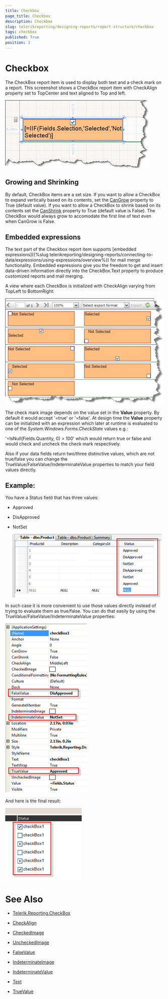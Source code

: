 ```yaml
---
title: Checkbox
page_title: Checkbox 
description: Checkbox
slug: telerikreporting/designing-reports/report-structure/checkbox
tags: checkbox
published: True
position: 3
---
```


# Checkbox

The CheckBox report item is used to display both text and a check mark on a report. This screenshot shows a CheckBox report item with CheckAlign property set to TopCenter and text aligned to Top and left.  

  ![](images/checkboxitem1.jpg)

## Growing and Shrinking

By default, CheckBox items are a set size. If you want to allow a CheckBox to expand vertically based on its contents, set the [CanGrow](/reporting/api/Telerik.Reporting.TextItemBase#Telerik_Reporting_TextItemBase_CanGrow)  property to True (default value). If you want to allow a CheckBox to shrink based on its contents set the [CanShrink](/reporting/api/Telerik.Reporting.TextItemBase#Telerik_Reporting_TextItemBase_CanShrink)  property to True (default value is False). The CheckBox would always grow to accomodate the first line of text even when CanGrow is False. 

## Embedded expressions

The text part of the Checkbox report item supports [embedded expressions]({%slug telerikreporting/designing-reports/connecting-to-data/expressions/using-expressions/overview%}) for mail merge functionality. Embedded expressions give you the freedom to get and insert data-driven information directly into the CheckBox.Text property to produce customized reports and mail merging. 

A view where each CheckBox is initialized with CheckAlign varying from TopLeft to BottomRight: 

  ![](images/checkboxitem2.jpg)

The check mark image depends on the value set in the __Value__ property. By default it would accept '=true' or '=false'. At design time the __Value__ property can be initialized with an expression which later at runtime is evaluated to one of the *System.Windows.Forms.CheckState* values e.g.: 

'=IsNull(Fields.Quantity, 0) > 100' which would return true or false and would check and uncheck the check mark respectively. 

Also if your data fields return two/three distinctive values, which are not true/false you can change the TrueValue/FalseValue/IndeterminateValue properties to match your field values directly. 

## Example:

You have a Status field that has three values:

* Approved 

* DisApproved 

* NotSet   

  ![](images/checkboxEval1.png)

In such case it is more convenient to use those values directly instead of trying to evaluate them as true/false. You can do that easily by using the TrueValue/FalseValue/IndeterminateValue properties: 

  ![](images/checkboxEval2.png)

And here is the final result: 

  ![](images/CheckBoxEval3.png)


# See Also
 
* [Telerik.Reporting.CheckBox](/reporting/api/Telerik.Reporting.CheckBox)  

* [CheckAlign](/reporting/api/Telerik.Reporting.CheckBox#Telerik_Reporting_CheckBox_CheckAlign)  

* [CheckedImage](/reporting/api/Telerik.Reporting.CheckBox#Telerik_Reporting_CheckBox_CheckedImage)  

* [UncheckedImage](/reporting/api/Telerik.Reporting.CheckBox#Telerik_Reporting_CheckBox_UncheckedImage)  

* [FalseValue](/reporting/api/Telerik.Reporting.CheckBox#Telerik_Reporting_CheckBox_FalseValue)  

* [IndeterminateImage](/reporting/api/Telerik.Reporting.CheckBox#Telerik_Reporting_CheckBox_IndeterminateImage)  

* [IndeterminateValue](/reporting/api/Telerik.Reporting.CheckBox#Telerik_Reporting_CheckBox_IndeterminateValue)  

* [Text](/reporting/api/Telerik.Reporting.CheckBox#Telerik_Reporting_CheckBox_Text)  

* [TrueValue](/reporting/api/Telerik.Reporting.CheckBox#Telerik_Reporting_CheckBox_TrueValue)
